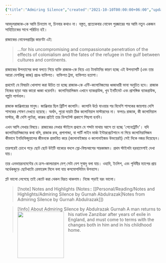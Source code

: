 ```yaml
---
{"title":"Admiring Silence","created":"2021-10-10T00:00:00+06:00","updated":"2023-07-11T11:30:23+06:00","read_count":1,"authors":["Abdulrazak Gurnah"],"isbn10":1565843495,"rating":5,"reviewed":true,"log":[{"status":"Read","timestamp":"2021-10-11T00:00:00+06:00"},{"status":"To Read","timestamp":"2021-10-10T00:00:00+06:00"}],"tags":["african","colonialism","european","novel"],"status":"Read","dg-publish":true,"dg-note-icon":2,"dg-metatags":{"og:image":"https://images-na.ssl-images-amazon.com/images/S/compressed.photo.goodreads.com/books/1328752403i/77819.jpg"},"cover":"https://images-na.ssl-images-amazon.com/images/S/compressed.photo.goodreads.com/books/1328752403i/77819.jpg","dg-path":"Reading/Books/Read/Admiring Silence by Abdulrazak Gurnah.md","permalink":"/reading/books/read/admiring-silence-by-abdulrazak-gurnah/","metatags":{"og:image":"https://images-na.ssl-images-amazon.com/images/S/compressed.photo.goodreads.com/books/1328752403i/77819.jpg"},"dgPassFrontmatter":true,"noteIcon":2}
---
```


আবদুলরাজাক-কে আমি চিনতাম না, চিনবার কথাও না। বস্তুত, প্রত্যেকবার নোবেল পুরষ্কারের পর আমি নতুন একজন সাহিত্যিকের সাথে পরিচিত হই।

রাজাকের নোবেলপ্রাপ্তির কারণটা এই:

> …for his uncompromising and compassionate penetration of the effects of colonialism and the fates of the refugee in the gulf between cultures and continents.

রাজাকের উপন্যাসের কথা বলতে গিয়ে ব্যক্তি রাজাক-কে নিয়ে এত টানাটানির কারণ হচ্ছে এই উপন্যাসটি (এবং তার আরো বেশকিছু কাজ) প্রচণ্ড ব্যক্তিগত। ব্যক্তিগত ট্রমা, ব্যক্তিগত হতাশা।

প্রথমেই যে বিষয়টা খোলাসা করা উচিত তা হচ্ছে রাজাক-কে এন্টি-কলোনিজমের ধ্বজাধারী ভাবা অনুচিত হবে। রাজাক নিজের ছাড়া আর কারো ধ্বজা ধরেননি। কলোনিয়ালিজম এখানে ব্যাকগ্রাউন্ড, খুব ইনটিমেট এবং প্রাসঙ্গিক ব্যাকগ্রাউন্ড, গল্পটা পার্সনাল।

রাজাক জাঞ্জিবারের মানুষ। জাঞ্জিবার ছিল ব্রিটিশ কলোনি। কলোনি উঠে যাওয়ার পর বিদেশি শাসকের জায়গায় দেশি শাসকের শোষণ দেখতে হয়েছে। অর্থাৎ, পুরো দায়টা ঠিক কলোনিয়াল মাস্টারদের না। ফলতঃ রাজাক, কী কলোনিয়াল মাস্টার, কী দেশি লুটেরা, কারুর প্রতিই তার ডিসটেস্ট প্রকাশে পিছপা হননি।

এখন আসি লেখার বিষয়ে। রাজাকের লেখার স্টাইলে প্রথমে যে শব্দটা মাথায় আসে তা হচ্ছে 'পেনেট্রেটিং'। যদি কলোনিয়ালিজমের কথা বলি, রাজাক রঅ, প্রপাগান্ডা, বা পার্টি লাইন মার্কা ইন্টারপ্রেটেশানে না গিয়ে কলোনিয়ালিজম কীভাবে ইনডিভিজুয়ালের জীবনকে প্রভাবিত করে (কলোনাইজার ও কলোনাইজড উভয়েরই) সেই দিকে নজর দিয়েছেন।

তারপরেই চোখে পড়ে ছোট ছোট উইটি বাক্যের বদলে স্লো-বিল্ডআপের সারকাজম। প্রথম স্টাইলটা হরহামেশাই দেখা যায়। 

তার এনভায়রনমেন্টের যে ক্রস-কালচারাল মেশ্ সেটা বেশ সুস্বাদু বলা যায়। ওহাবি, ইংলিশ, এবং পৃথিবীর ম্যাপের প্রায় অর্ধেকজুড়ে ছোটখাটো রেফারেন্স মিলে বলা যায় কসমোপলিটান উপন্যাস।

প্লট ভালো লেগেছে তাই ক্যোট করা থেকল বিরত থাকলাম। নিজে পড়াই বরং ভালো।

> [!note] Notes and Highlights
> (Notes:: [[Personal/Reading/Notes and Highlights/Admiring Silence by Gurnah Abdulrazak\|Notes from Admiring Silence by Gurnah Abdulrazak]])

> [!info] About Admiring Silence by Abdulrazak Gurnah
> <img src="https://images-na.ssl-images-amazon.com/images/S/compressed.photo.goodreads.com/books/1328752403i/77819.jpg" style="float: left; width: 150px; height: auto; margin-right: 1em;" /> A man returns to his native Zanzibar after years of exile in England, and must come to terms with the changes both in him and in his childhood home.

